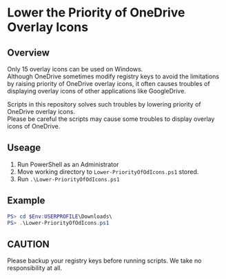 # Lower the Priority of OneDrive Overlay Icons

## Overview
Only 15 overlay icons can be used on Windows.  
Although OneDrive sometimes modify registry keys to avoid the limitations by raising priority of OneDrive overlay icons, it often causes troubles of displaying overlay icons of other applications like GoogleDrive.

Scripts in this repository solves such troubles by lowering priority of OneDrive overlay icons.  
Please be careful the scripts may cause some troubles to display overlay icons of OneDrive.

## Useage
1. Run PowerShell as an Administrator
1. Move working directory to `Lower-PriorityOfOdIcons.ps1` stored.
1. Run `.\Lower-PriorityOfOdIcons.ps1`

## Example
```PowerShell
PS> cd $Env:USERPROFILE\Downloads\
PS> .\Lower-PriorityOfOdIcons.ps1
```

## CAUTION
Please backup your registry keys before running scripts.  We take no responsibility at all.